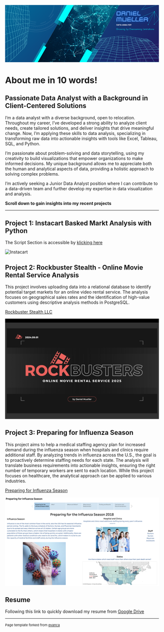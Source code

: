 <link rel="stylesheet" href="styles.css">
<img src="images/Data Analytics2.png"/>

# About me in 10 words!
<h2 class="about-heading">Passionate Data Analyst with a Background in Client-Centered Solutions</h2>

I’m a data analyst with a diverse background, open to relocation. Throughout my career, I’ve developed a strong ability to analyze client needs, create tailored solutions, and deliver insights that drive meaningful change. Now, I’m applying these skills to data analysis, specializing in transforming raw data into actionable insights with tools like Excel, Tableau, SQL, and Python.

I’m passionate about problem-solving and data storytelling, using my creativity to build visualizations that empower organizations to make informed decisions. My unique background allows me to appreciate both the human and analytical aspects of data, providing a holistic approach to solving complex problems.

I’m actively seeking a Junior Data Analyst position where I can contribute to a data-driven team and further develop my expertise in data visualization and analysis.

**Scroll down to gain insights into my recent projects**

---

## <h2 class="about-heading">Project 1: Instacart Basked Markt Analysis with Python</h2>

The Script Section is accessible by [klicking here](https://github.com/DanielsData91/Instacart-Basket-Analysis)


![Instacart](https://brittainladd.com/wp-content/uploads/2023/09/Instacart-Logo-scaled.jpg)


## Project 2: Rockbuster Stealth - Online Movie Rental Service Analysis

This project involves uploading data into a relational database to identify potential target markets for an online video rental service. The analysis focuses on geographical sales rates and the identification of high-value customers using descriptive analysis methods in PostgreSQL.

[Rockbuster Stealth LLC](https://github.com/DanielsData91/Rockbuster-Stealth-Project)


<img src="images/Rockbuster_Project.png"/>

## Project 3: Preparing for Influenza Season

This project aims to help a medical staffing agency plan for increased demand during the influenza season when hospitals and clinics require additional staff. By analyzing trends in influenza across the U.S., the goal is to proactively determine staffing needs for each state. The analysis will translate business requirements into actionable insights, ensuring the right number of temporary workers are sent to each location. While this project focuses on healthcare, the analytical approach can be applied to various industries.

[Preparing for Influenza Season](https://public.tableau.com/shared/YQ6WCNN4P?:display_count=n&:origin=viz_share_link/)


<img src="images/Influenza Season_Project.png"/>


## Resume

Following this link to quickly download my resume from [Google Drive](https://drive.google.com/file/d/1DXsuk8ZAIg2KwLMFD6r7BlGSjhCjuGWO/view?usp=drive_link)




---
<p style="font-size:11px">Page template forked from <a href="https://github.com/evanca/quick-portfolio">evanca</a></p>
<!-- Remove above link if you don't want to attibute -->
